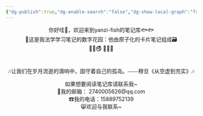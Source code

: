 ```yaml
---
{"dg-publish":true,"dg-enable-search":"false","dg-show-local-graph":"false","dg-show-backlinks":"false","permalink":"/运行杂/主页home/密码错误啦❌/","dgShowBacklinks":"false","dgShowLocalGraph":"false","dgEnableSearch":"false","dgPassFrontmatter":true,"created":"2024-10-19T13:17:33.741+08:00","updated":"2024-10-19T14:11:15.954+08:00"}
---
```



<center>你好哇👋，欢迎来到yanzi-fish的笔记库🐟🐟</center>

<center>🏡这是我法学学习笔记的数字花园：他由原子化的卡片笔记组成🗃</center>

<center>🔞🚳🚭  🚯📵🚷</center>
<p><span><div style="padding-top: 1.5em; font-family: kaiti; text-align: center;">🎶让我们在岁月流逝的滴响中，固守着自己的孤岛。——穆旦《从空虚到充实》🎶</div></span></p>
<center>如果想要阅读笔记库请联系我~</center>

<center>📮我的邮箱： 2740005626@qq.com</center>
<center>☎我的电话：15889752139</center>
<center>😸欢迎与我联系~</center>
